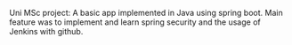 Uni MSc project: A basic app implemented in Java using spring boot. Main feature was to implement and learn spring security and the usage of Jenkins with github.

